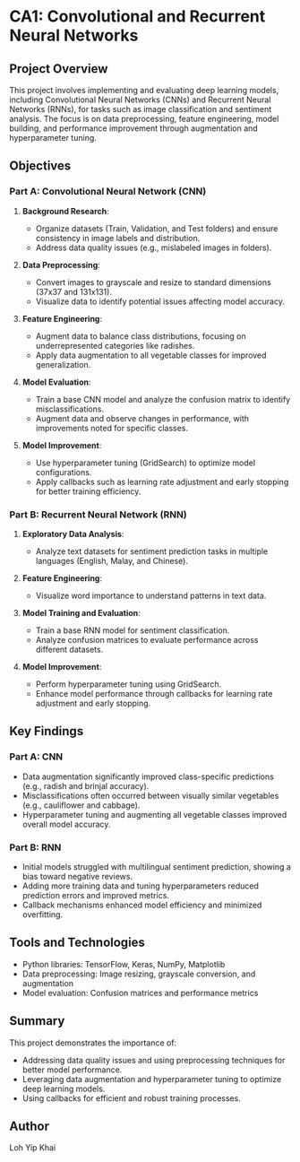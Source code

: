 # CA1: Convolutional and Recurrent Neural Networks

## Project Overview
This project involves implementing and evaluating deep learning models, including Convolutional Neural Networks (CNNs) and Recurrent Neural Networks (RNNs), for tasks such as image classification and sentiment analysis. The focus is on data preprocessing, feature engineering, model building, and performance improvement through augmentation and hyperparameter tuning.

## Objectives
### Part A: Convolutional Neural Network (CNN)
1. **Background Research**:
   - Organize datasets (Train, Validation, and Test folders) and ensure consistency in image labels and distribution.
   - Address data quality issues (e.g., mislabeled images in folders).

2. **Data Preprocessing**:
   - Convert images to grayscale and resize to standard dimensions (37x37 and 131x131).
   - Visualize data to identify potential issues affecting model accuracy.

3. **Feature Engineering**:
   - Augment data to balance class distributions, focusing on underrepresented categories like radishes.
   - Apply data augmentation to all vegetable classes for improved generalization.

4. **Model Evaluation**:
   - Train a base CNN model and analyze the confusion matrix to identify misclassifications.
   - Augment data and observe changes in performance, with improvements noted for specific classes.

5. **Model Improvement**:
   - Use hyperparameter tuning (GridSearch) to optimize model configurations.
   - Apply callbacks such as learning rate adjustment and early stopping for better training efficiency.

### Part B: Recurrent Neural Network (RNN)
1. **Exploratory Data Analysis**:
   - Analyze text datasets for sentiment prediction tasks in multiple languages (English, Malay, and Chinese).

2. **Feature Engineering**:
   - Visualize word importance to understand patterns in text data.

3. **Model Training and Evaluation**:
   - Train a base RNN model for sentiment classification.
   - Analyze confusion matrices to evaluate performance across different datasets.

4. **Model Improvement**:
   - Perform hyperparameter tuning using GridSearch.
   - Enhance model performance through callbacks for learning rate adjustment and early stopping.

## Key Findings
### Part A: CNN
- Data augmentation significantly improved class-specific predictions (e.g., radish and brinjal accuracy).
- Misclassifications often occurred between visually similar vegetables (e.g., cauliflower and cabbage).
- Hyperparameter tuning and augmenting all vegetable classes improved overall model accuracy.

### Part B: RNN
- Initial models struggled with multilingual sentiment prediction, showing a bias toward negative reviews.
- Adding more training data and tuning hyperparameters reduced prediction errors and improved metrics.
- Callback mechanisms enhanced model efficiency and minimized overfitting.

## Tools and Technologies
- Python libraries: TensorFlow, Keras, NumPy, Matplotlib
- Data preprocessing: Image resizing, grayscale conversion, and augmentation
- Model evaluation: Confusion matrices and performance metrics

## Summary
This project demonstrates the importance of:
- Addressing data quality issues and using preprocessing techniques for better model performance.
- Leveraging data augmentation and hyperparameter tuning to optimize deep learning models.
- Using callbacks for efficient and robust training processes.

## Author
Loh Yip Khai

